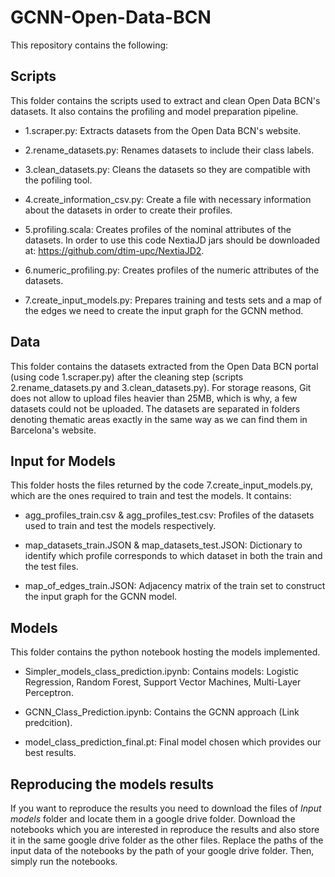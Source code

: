# GCNN-Open-Data-BCN

This repository contains the following:

## Scripts

This folder contains the scripts used to extract and clean Open Data BCN's datasets. It also contains the profiling and model preparation pipeline. 
    
- 1.scraper.py: Extracts datasets from the Open Data BCN's website.
    
- 2.rename_datasets.py: Renames datasets to include their class labels.
    
- 3.clean_datasets.py: Cleans the datasets so they are compatible with the pofiling tool.
    
- 4.create_information_csv.py: Create a file with necessary information about the datasets in order to create their profiles.
    
- 5.profiling.scala: Creates profiles of the nominal attributes of the datasets. In order to use this code NextiaJD jars should be downloaded at: https://github.com/dtim-upc/NextiaJD2.
    
- 6.numeric_profiling.py: Creates profiles of the numeric attributes of the datasets.
    
- 7.create_input_models.py: Prepares training and tests sets and a map of the edges we need to create the input graph for the GCNN method.

## Data

This folder contains the datasets extracted from the Open Data BCN portal (using code 1.scraper.py) after the cleaning step (scripts 2.rename_datasets.py and 3.clean_datasets.py). For storage reasons, Git does not allow to upload files heavier than 25MB, which is why, a few datasets could not be uploaded. The datasets are separated in folders denoting thematic areas exactly in the same way as we can find them in Barcelona's website.


## Input for Models

This folder hosts the files returned by the code 7.create_input_models.py, which are the ones required to train and test the models. It contains:

- agg_profiles_train.csv & agg_profiles_test.csv: Profiles of the datasets used to train and test the models respectively.

- map_datasets_train.JSON & map_datasets_test.JSON: Dictionary to identify which profile corresponds to which dataset in both the train and the test files.

- map_of_edges_train.JSON: Adjacency matrix of the train set to construct the input graph for the GCNN model.

## Models

This folder contains the python notebook hosting the models implemented.

- Simpler_models_class_prediction.ipynb: Contains models: Logistic Regression, Random Forest, Support Vector Machines, Multi-Layer Perceptron. 

- GCNN_Class_Prediction.ipynb: Contains the GCNN approach (Link predcition). 

- model_class_prediction_final.pt: Final model chosen which provides our best results.

## Reproducing the models results

If you want to reproduce the results you need to download the files of *Input models* folder and locate them in a google drive folder. Download the notebooks which you are interested in reproduce the results and also store it in the same google drive folder as the other files. Replace the paths of the input data of the notebooks by the path of your google drive folder. Then, simply run the notebooks. 
